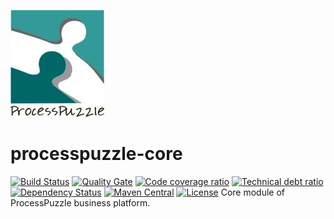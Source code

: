 ![ProcessPuzzle - Business Agility](https://raw.githubusercontent.com/ZsZs/processpuzzle-parent/master/processpuzzle-logo-small.jpg)
# processpuzzle-core
[![Build Status](https://travis-ci.org/ZsZs/processpuzzle-core.svg?branch=master)](https://travis-ci.org/ZsZs/processpuzzle-core)
[![Quality Gate](https://sonarqube.com/api/badges/gate?key=com.processpuzzle:processpuzzle-core:development)](https://sonarqube.com/dashboard/index/com.processpuzzle:processpuzzle-core:development) 
[![Code coverage ratio](https://sonarqube.com/api/badges/measure?key=com.processpuzzle:processpuzzle-core:development&metric=coverage)](https://sonarqube.com/dashboard/index/com.processpuzzle:processpuzzle-core:development) 
[![Technical debt ratio](https://sonarqube.com/api/badges/measure?key=com.processpuzzle:processpuzzle-core:development&metric=sqale_debt_ratio)](https://sonarqube.com/dashboard/index/com.processpuzzle:processpuzzle-core:development) 
[![Dependency Status](https://www.versioneye.com/user/projects/59b28517368b08004a06a5f5/badge.svg?style=flat-square)](https://www.versioneye.com/user/projects/59b28517368b08004a06a5f5)
[![Maven Central](https://maven-badges.herokuapp.com/maven-central/com.processpuzzle/processpuzzle-core/badge.svg?style=flat-square)](https://maven-badges.herokuapp.com/maven-central/com.processpuzzle/processpuzzle-core/)
[![License](https://img.shields.io/github/license/spotify/dockerfile-maven.svg)](LICENSE)
Core module of ProcessPuzzle business platform.
